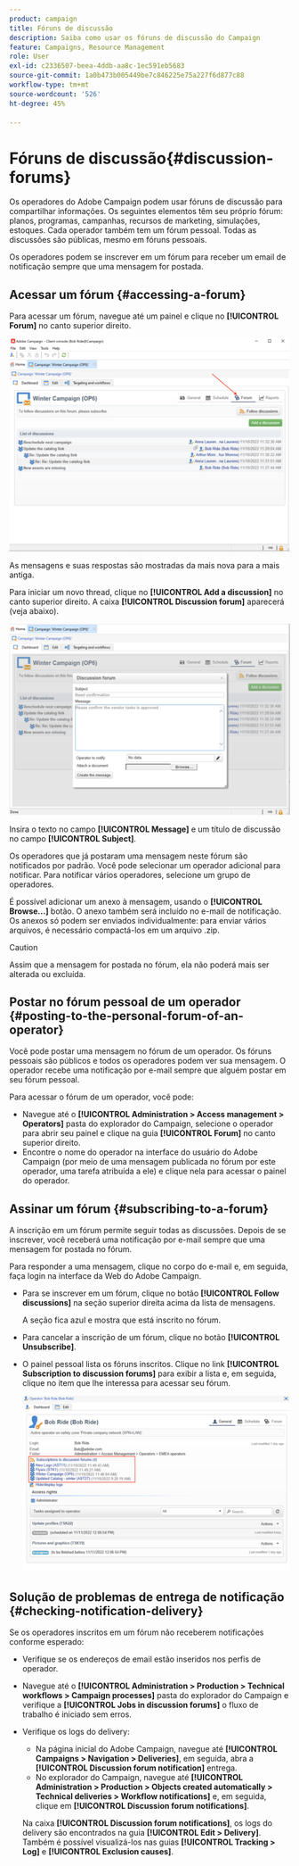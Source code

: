 ```yaml
---
product: campaign
title: Fóruns de discussão
description: Saiba como usar os fóruns de discussão do Campaign
feature: Campaigns, Resource Management
role: User
exl-id: c2336507-beea-4ddb-aa8c-1ec591eb5683
source-git-commit: 1a0b473b005449be7c846225e75a227f6d877c88
workflow-type: tm+mt
source-wordcount: '526'
ht-degree: 45%

---
```


# Fóruns de discussão{#discussion-forums}

Os operadores do Adobe Campaign podem usar fóruns de discussão para compartilhar informações. Os seguintes elementos têm seu próprio fórum: planos, programas, campanhas, recursos de marketing, simulações, estoques. Cada operador também tem um fórum pessoal. Todas as discussões são públicas, mesmo em fóruns pessoais.

Os operadores podem se inscrever em um fórum para receber um email de notificação sempre que uma mensagem for postada.

## Acessar um fórum {#accessing-a-forum}

Para acessar um fórum, navegue até um painel e clique no **[!UICONTROL Forum]** no canto superior direito.

![](assets/mrm-forum-icon.png)

As mensagens e suas respostas são mostradas da mais nova para a mais antiga.

Para iniciar um novo thread, clique no **[!UICONTROL Add a discussion]** no canto superior direito. A caixa **[!UICONTROL Discussion forum]** aparecerá (veja abaixo).

![](assets/mrm-forum-new-thread.png)


Insira o texto no campo **[!UICONTROL Message]** e um título de discussão no campo **[!UICONTROL Subject]**.

Os operadores que já postaram uma mensagem neste fórum são notificados por padrão. Você pode selecionar um operador adicional para notificar. Para notificar vários operadores, selecione um grupo de operadores.

É possível adicionar um anexo à mensagem, usando o  **[!UICONTROL Browse...]** botão. O anexo também será incluído no e-mail de notificação. Os anexos só podem ser enviados individualmente: para enviar vários arquivos, é necessário compactá-los em um arquivo .zip.

>[!CAUTION]
>
>Assim que a mensagem for postada no fórum, ela não poderá mais ser alterada ou excluída.

## Postar no fórum pessoal de um operador {#posting-to-the-personal-forum-of-an-operator}

Você pode postar uma mensagem no fórum de um operador. Os fóruns pessoais são públicos e todos os operadores podem ver sua mensagem. O operador recebe uma notificação por e-mail sempre que alguém postar em seu fórum pessoal.

Para acessar o fórum de um operador, você pode:

* Navegue até o **[!UICONTROL Administration > Access management > Operators]** pasta do explorador do Campaign, selecione o operador para abrir seu painel e clique na guia **[!UICONTROL Forum]** no canto superior direito.
* Encontre o nome do operador na interface do usuário do Adobe Campaign (por meio de uma mensagem publicada no fórum por este operador, uma tarefa atribuída a ele) e clique nela para acessar o painel do operador.

## Assinar um fórum {#subscribing-to-a-forum}

A inscrição em um fórum permite seguir todas as discussões. Depois de se inscrever, você receberá uma notificação por e-mail sempre que uma mensagem for postada no fórum.

Para responder a uma mensagem, clique no corpo do e-mail e, em seguida, faça login na interface da Web do Adobe Campaign.

* Para se inscrever em um fórum, clique no botão **[!UICONTROL Follow discussions]** na seção superior direita acima da lista de mensagens.

  A seção fica azul e mostra que está inscrito no fórum.

* Para cancelar a inscrição de um fórum, clique no botão **[!UICONTROL Unsubscribe]**.

* O painel pessoal lista os fóruns inscritos. Clique no link **[!UICONTROL Subscription to discussion forums]** para exibir a lista e, em seguida, clique no item que lhe interessa para acessar seu fórum.

  ![](assets/forum-subscribed.png)


## Solução de problemas de entrega de notificação {#checking-notification-delivery}

Se os operadores inscritos em um fórum não receberem notificações conforme esperado:

* Verifique se os endereços de email estão inseridos nos perfis de operador.
* Navegue até o **[!UICONTROL Administration > Production > Technical workflows > Campaign processes]** pasta do explorador do Campaign e verifique a **[!UICONTROL Jobs in discussion forums]** o fluxo de trabalho é iniciado sem erros.
* Verifique os logs do delivery:

   * Na página inicial do Adobe Campaign, navegue até **[!UICONTROL Campaigns > Navigation > Deliveries]**, em seguida, abra a **[!UICONTROL Discussion forum notification]** entrega.
   * No explorador do Campaign, navegue até **[!UICONTROL Administration > Production > Objects created automatically > Technical deliveries > Workflow notifications]** e, em seguida, clique em **[!UICONTROL Discussion forum notifications]**.

  Na caixa **[!UICONTROL Discussion forum notifications]**, os logs do delivery são encontrados na guia **[!UICONTROL Edit > Delivery]**. Também é possível visualizá-los nas guias **[!UICONTROL Tracking > Log]** e **[!UICONTROL Exclusion causes]**.

